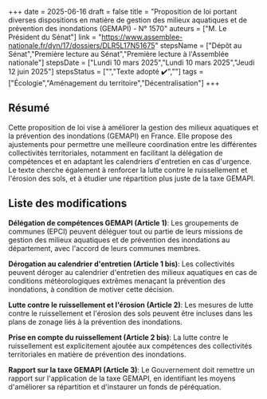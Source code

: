 +++
date = 2025-06-16
draft = false
title = "Proposition de loi portant diverses dispositions en matière de gestion des milieux aquatiques et de prévention des inondations (GEMAPI) - N° 1570"
auteurs = ["M. Le Président du Sénat"]
link = "https://www.assemblee-nationale.fr/dyn/17/dossiers/DLR5L17N51675"
stepsName = ["Dépôt au Sénat","Première lecture au Sénat","Première lecture à l'Assemblée nationale"]
stepsDate = ["Lundi 10 mars 2025","Lundi 10 mars 2025","Jeudi 12 juin 2025"]
stepsStatus = ["","Texte adopté ✔️",""]
tags = ["Écologie","Aménagement du territoire","Décentralisation"]
+++

## Résumé

Cette proposition de loi vise à améliorer la gestion des milieux aquatiques et la prévention des inondations (GEMAPI) en France. Elle propose des ajustements pour permettre une meilleure coordination entre les différentes collectivités territoriales, notamment en facilitant la délégation de compétences et en adaptant les calendriers d'entretien en cas d'urgence. Le texte cherche également à renforcer la lutte contre le ruissellement et l'érosion des sols, et à étudier une répartition plus juste de la taxe GEMAPI.

## Liste des modifications

**Délégation de compétences GEMAPI (Article 1)**: Les groupements de communes (EPCI) peuvent déléguer tout ou partie de leurs missions de gestion des milieux aquatiques et de prévention des inondations au département, avec l'accord de leurs communes membres.

**Dérogation au calendrier d'entretien (Article 1 bis)**: Les collectivités peuvent déroger au calendrier d'entretien des milieux aquatiques en cas de conditions météorologiques extrêmes menaçant la prévention des inondations, à condition de motiver cette décision.

**Lutte contre le ruissellement et l'érosion (Article 2)**: Les mesures de lutte contre le ruissellement et l'érosion des sols peuvent être incluses dans les plans de zonage liés à la prévention des inondations.

**Prise en compte du ruissellement (Article 2 bis)**: La lutte contre le ruissellement est explicitement ajoutée aux compétences des collectivités territoriales en matière de prévention des inondations.

**Rapport sur la taxe GEMAPI (Article 3)**: Le Gouvernement doit remettre un rapport sur l'application de la taxe GEMAPI, en identifiant les moyens d'améliorer sa répartition et d'instaurer un fonds de péréquation.
